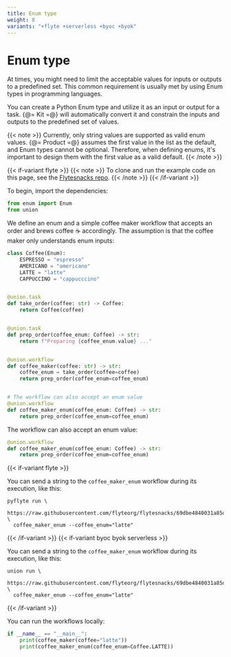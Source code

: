 ```yaml
---
title: Enum type
weight: 8
variants: "+flyte +serverless +byoc +byok"
---
```


# Enum type

At times, you might need to limit the acceptable values for inputs or outputs to a predefined set.
This common requirement is usually met by using Enum types in programming languages.

You can create a Python Enum type and utilize it as an input or output for a task.
{@= Kit =@} will automatically convert it and constrain the inputs and outputs to the predefined set of values.

{{< note >}}
Currently, only string values are supported as valid enum values.
{@= Product =@} assumes the first value in the list as the default, and Enum types cannot be optional.
Therefore, when defining enums, it's important to design them with the first value as a valid default.
{{< /note >}}

{{< if-variant flyte >}}
{{< note >}}
To clone and run the example code on this page, see the [Flytesnacks repo](https://github.com/flyteorg/flytesnacks/tree/master/examples/data_types_and_io/).
{{< /note >}}
{{< /if-variant >}}

To begin, import the dependencies:

```python
from enum import Enum
from union
```

We define an enum and a simple coffee maker workflow that accepts an order and brews coffee ☕️ accordingly.
The assumption is that the coffee maker only understands enum inputs:

```python
class Coffee(Enum):
    ESPRESSO = "espresso"
    AMERICANO = "americano"
    LATTE = "latte"
    CAPPUCCINO = "cappucccino"


@union.task
def take_order(coffee: str) -> Coffee:
    return Coffee(coffee)


@union.task
def prep_order(coffee_enum: Coffee) -> str:
    return f"Preparing {coffee_enum.value} ..."


@union.workflow
def coffee_maker(coffee: str) -> str:
    coffee_enum = take_order(coffee=coffee)
    return prep_order(coffee_enum=coffee_enum)


# The workflow can also accept an enum value
@union.workflow
def coffee_maker_enum(coffee_enum: Coffee) -> str:
    return prep_order(coffee_enum=coffee_enum)
```

The workflow can also accept an enum value:

```python
@union.workflow
def coffee_maker_enum(coffee_enum: Coffee) -> str:
    return prep_order(coffee_enum=coffee_enum)
```

{{< if-variant flyte >}}

You can send a string to the `coffee_maker_enum` workflow during its execution, like this:
```
pyflyte run \
  https://raw.githubusercontent.com/flyteorg/flytesnacks/69dbe4840031a85d79d9ded25f80397c6834752d/examples/data_types_and_io/data_types_and_io/enum_type.py \
  coffee_maker_enum --coffee_enum="latte"
```

{{< /if-variant >}}
{{< if-variant byoc byok serverless >}}

You can send a string to the `coffee_maker_enum` workflow during its execution, like this:
```
union run \
  https://raw.githubusercontent.com/flyteorg/flytesnacks/69dbe4840031a85d79d9ded25f80397c6834752d/examples/data_types_and_io/data_types_and_io/enum_type.py \
  coffee_maker_enum --coffee_enum="latte"
```

{{< /if-variant >}}

You can run the workflows locally:

```python
if __name__ == "__main__":
    print(coffee_maker(coffee="latte"))
    print(coffee_maker_enum(coffee_enum=Coffee.LATTE))
```